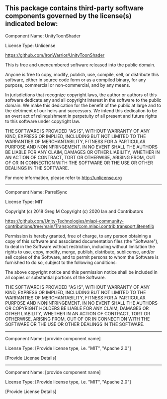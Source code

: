 This package contains third-party software components governed by the license(s) indicated below:
---------

Component Name: UnityToonShader

License Type: Unlicense

https://github.com/IronWarrior/UnityToonShader

This is free and unencumbered software released into the public domain.

Anyone is free to copy, modify, publish, use, compile, sell, or
distribute this software, either in source code form or as a compiled
binary, for any purpose, commercial or non-commercial, and by any
means.

In jurisdictions that recognize copyright laws, the author or authors
of this software dedicate any and all copyright interest in the
software to the public domain. We make this dedication for the benefit
of the public at large and to the detriment of our heirs and
successors. We intend this dedication to be an overt act of
relinquishment in perpetuity of all present and future rights to this
software under copyright law.

THE SOFTWARE IS PROVIDED "AS IS", WITHOUT WARRANTY OF ANY KIND,
EXPRESS OR IMPLIED, INCLUDING BUT NOT LIMITED TO THE WARRANTIES OF
MERCHANTABILITY, FITNESS FOR A PARTICULAR PURPOSE AND NONINFRINGEMENT.
IN NO EVENT SHALL THE AUTHORS BE LIABLE FOR ANY CLAIM, DAMAGES OR
OTHER LIABILITY, WHETHER IN AN ACTION OF CONTRACT, TORT OR OTHERWISE,
ARISING FROM, OUT OF OR IN CONNECTION WITH THE SOFTWARE OR THE USE OR
OTHER DEALINGS IN THE SOFTWARE.

For more information, please refer to <http://unlicense.org>

---------
Component Name: ParrelSync

License Type: MIT

Copyright (c) 2018 Greg M
Copyright (c) 2020 Ian and Contributors

https://github.com/Unity-Technologies/mlapi-community-contributions/tree/main/Transports/com.mlapi.contrib.transport.litenetlib

Permission is hereby granted, free of charge, to any person obtaining a copy of this software and associated documentation files (the "Software"), to deal in the Software without restriction, including without limitation the rights to use, copy, modify, merge, publish, distribute, sublicense, and/or sell copies of the Software, and to permit persons to whom the Software is furnished to do so, subject to the following conditions:

The above copyright notice and this permission notice shall be included in all copies or substantial portions of the Software.

THE SOFTWARE IS PROVIDED "AS IS", WITHOUT WARRANTY OF ANY KIND, EXPRESS OR IMPLIED, INCLUDING BUT NOT LIMITED TO THE WARRANTIES OF MERCHANTABILITY, FITNESS FOR A PARTICULAR PURPOSE AND NONINFRINGEMENT. IN NO EVENT SHALL THE AUTHORS OR COPYRIGHT HOLDERS BE LIABLE FOR ANY CLAIM, DAMAGES OR OTHER LIABILITY, WHETHER IN AN ACTION OF CONTRACT, TORT OR OTHERWISE, ARISING FROM, OUT OF OR IN CONNECTION WITH THE SOFTWARE OR THE USE OR OTHER DEALINGS IN THE SOFTWARE.

---------
Component Name: [provide component name]

License Type: [Provide license type, i.e. "MIT", "Apache 2.0"]

[Provide License Details]

---------
Component Name: [provide component name]

License Type: [Provide license type, i.e. "MIT", "Apache 2.0"]

[Provide License Details]